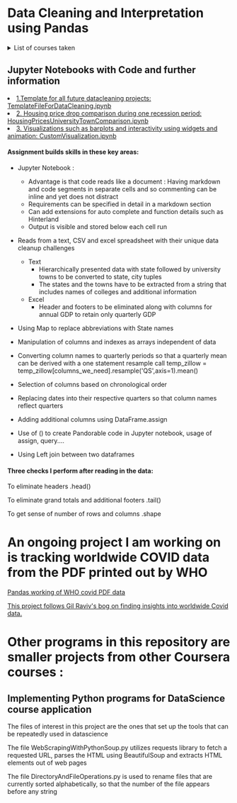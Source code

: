 # Data Cleaning and Interpretation using Pandas 
<details>
  <summary markdown="span">List of courses taken</summary>
      <li>1. University of Michigan Introduction to Data Science in Python</li>
      <li>2. University of California Berkeley : Foundations of Data Science: Inferential thinking by resampling</li>
</details>

<h2>Jupyter Notebooks with Code and further information</h2>
        <li><a href = 'https://github.com/sjtalkar/StartHereTemplates/blob/master/TemplateFileForDataCleaning.ipynb'>1.Template for all future datacleaning projects: TemplateFileForDataCleaning.ipynb</a></li>
      <li><a href = 'https://github.com/sjtalkar/DataCleaningAndTTest'>2. Housing price drop comparison during one recession period: HousingPricesUniversityTownComparison.ipynb</a></li>
      <li><a href = 'https://github.com/sjtalkar/VisualizationUsingMatplotlib/blob/master/CustomVisualization.ipynb'>3. Visualizations such as barplots and interactivity using widgets and animation: CustomVisualization.ipynb</a></li>



#### Assignment builds skills in these key areas: 

* Jupyter Notebook : 
  * Advantage is that code reads like a document : Having markdown and code segments in separate cells and so commenting can be inline and yet does not distract
  * Requirements can be specified in detail in a markdown section
  * Can add extensions for auto complete and function details such as Hinterland
  * Output is visible and stored below each cell run

* Reads from a text, CSV and excel spreadsheet with their unique data cleanup challenges 
  * Text
    * Hierarchically presented data with state followed by university towns to be converted to state, city tuples
    * The states and the towns have to be extracted from a string that includes names of colleges and additional information
  * Excel
    * Header and footers to be eliminated along with columns for annual GDP to retain only quarterly GDP

* Using Map to replace abbreviations with State names
* Manipulation of columns and indexes as arrays independent of data
* Converting column names to quarterly periods so that a quarterly mean can be derived with a one statement resample call
  temp_zillow = temp_zillow[columns_we_need].resample('QS',axis=1).mean()
* Selection of columns based on  chronological order 
* Replacing dates into their respective quarters so that column names reflect quarters
* Adding additional columns using DataFrame.assign
* Use of () to create Pandorable code in Jupyter notebook, usage of assign, query....
* Using Left join between two dataframes

#### Three checks I perform after reading in the data:
To eliminate headers
.head()

To eliminate grand totals and additional footers
.tail()

To get sense of number of rows and columns
.shape 


# An ongoing project I am working on is tracking worldwide COVID data from the PDF printed out by WHO
[Pandas working of WHO covid PDF data](https://github.com/sjtalkar/ComparisonStudyPowerBIAndPandas)

[This project follows Gil Raviv's bog on finding insights into worldwide Covid data.](https://datachant.com/2020/07/16/import-who-covid-19-data-from-pdf/?mc_cid=548415d80c&mc_eid=11642bb66a)


# Other programs in this repository are smaller projects from other Coursera courses :
## Implementing Python programs for DataScience course application

The files of interest in this project are the ones that set up the tools that can be repeatedly used in datascience

The file WebScrapingWithPythonSoup.py utilizes requests library to fetch a requested URL, parses the HTML using BeautifulSoup and extracts HTML elements out of web pages

The file DirectoryAndFileOperations.py is used to rename files that are currently sorted alphabetically, so that the number of the file appears before any string





